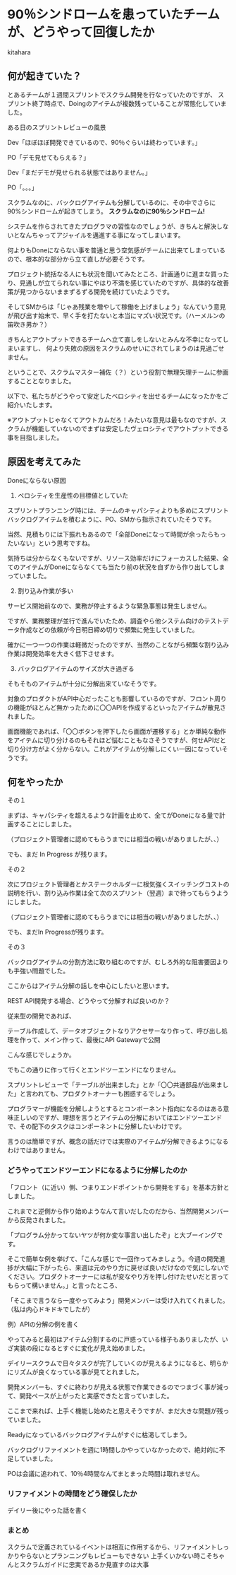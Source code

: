 # 90％シンドロームを患っていたチームが、どうやって回復したか

<div class="flushright">kitahara</div>

## 何が起きていた？
とあるチームが１週間スプリントでスクラム開発を行なっていたのですが、
スプリント終了時点で、Doingのアイテムが複数残っていることが常態化していました。

ある日のスプリントレビューの風景

Dev「ほぼほぼ開発できているので、90％ぐらいは終わっています。」

PO「デモ見せてもらえる？」

Dev「まだデモが見せられる状態ではありません。」

PO「。。。」


スクラムなのに、バックログアイテムも分解しているのに、その中でさらに90%シンドロームが起きてしまう。
**スクラムなのに90％シンドローム!**

システムを作らされてきたプログラマの習性なのでしょうが、きちんと解決しないとなんちゃってアジャイルを邁進する事になってしまいます。

何よりもDoneにならない事を普通と思う空気感がチームに出来てしまっているので、根本的な部分から立て直しが必要そうです。

プロジェクト統括なる人にも状況を聞いてみたところ、計画通りに進まな買ったり、見通しが立てられない事にやはり不満を感じていたのですが、具体的な改善策が見つからないままずるずる開発を続けていたようです。

そしてSMからは「じゃあ残業を増やして稼働を上げましょう」なんていう意見が飛び出す始末で、早く手を打たないと本当にマズい状況です。（ハーメルンの笛吹き男か？）

きちんとアウトプットできるチームへ立て直しをしないとみんな不幸になってしまいますし、
何より失敗の原因をスクラムのせいにされてしまうのは見過ごせません。

ということで、スクラムマスター補佐（？）という役割で無理矢理チームに参画することとなりました。

以下で、私たちがどうやって安定したベロシティを出せるチームになったかをご紹介いたします。

※アウトプットじゃなくてアウトカムだろ！みたいな意見は最もなのですが、スクラムが機能していないのでまずは安定したヴェロシティでアウトプットできる事を目指しました。


## 原因を考えてみた

Doneにならない原因

1. ベロシティを生産性の目標値としていた

スプリントプランニング時には、チームのキャパシティよりも多めにスプリントバックログアイテムを積むように、PO、SMから指示されていたそうです。

当然、見積もりには下振れもあるので「全部Doneになって時間が余ったらもったいない」という思考ですね。

気持ちは分からなくもないですが、リソース効率だけにフォーカスした結果、全てのアイテムがDoneにならなくても当たり前の状況を自ずから作り出してしまっていました。


2. 割り込み作業が多い

サービス開始前なので、業務が停止するような緊急事態は発生しません。

ですが、業務整理が並行で進んでいたため、調査やら他システム向けのテストデータ作成などの依頼が今日明日締め切りで頻繁に発生していました。

確かに一つ一つの作業は軽微だったのですが、当然のことながら頻繁な割り込み作業は開発効率を大きく低下させます。


3. バックログアイテムのサイズが大き過ぎる

そもそものアイテムが十分に分解出来ていなそうです。

対象のプロダクトがAPI中心だったことも影響しているのですが、フロント周りの機能がほとんど無かったために〇〇APIを作成するといったアイテムが散見されました。

画面機能であれば、「〇〇ボタンを押下したら画面が遷移する」とか単純な動作をアイテムに切り分けるのもそれほど悩むこともなさそうですが、何せAPIだと切り分け方がよく分からない。これがアイテムが分解しにくい一因になっていそうです。



## 何をやったか
その１

まずは、キャパシティを超えるような計画を止めて、全てがDoneになる量で計画することにしました。

（プロジェクト管理者に認めてもらうまでには相当の戦いがありましたが、、）

でも、まだ In Progress が残ります。

その２

次にプロジェクト管理者とかステークホルダーに根気強くスイッチングコストの説明を行い、割り込み作業は全て次のスプリント（翌週）まで待ってもらうようにしました。

（プロジェクト管理者に認めてもらうまでには相当の戦いがありましたが、、）

でも、まだIn Progressが残ります。


その３

バックログアイテムの分割方法に取り組むのですが、むしろ外的な阻害要因よりも手強い問題でした。

ここからはアイテム分解の話しを中心にしたいと思います。

REST API開発する場合、どうやって分解すれば良いのか？

従来型の開発であれば、

テーブル作成して、データオブジェクトなりアクセサーなり作って、呼び出し処理を作って、メイン作って、最後にAPI Gatewayで公開

こんな感じでしょうか。

でもこの通りに作って行くとエンドツーエンドになりません。

スプリントレビューで「テーブルが出来ました」とか「〇〇共通部品が出来ました」と言われても、プロダクトオーナーも困惑するでしょう。

プログラマーが機能を分解しようとするとコンポーネント指向になるのはある意味正しいのですが、理想を言うとアイテムの分解においてはエンドツーエンドで、その配下のタスクはコンポーネントに分解したいわけです。

言うのは簡単ですが、概念の話だけでは実際のアイテムが分解できるようになるわけではありません。

### どうやってエンドツーエンドになるように分解したのか

「フロント（に近い）側、つまりエンドポイントから開発をする」を基本方針としました。

これまでと逆側から作り始めようなんて言いだしたのだから、当然開発メンバーから反発されました。

「プログラム分かってないヤツが何か変な事言い出したぞ」と大ブーイングです。

そこで簡単な例を挙げて、「こんな感じで一回作ってみましょう。今週の開発進捗が大幅に下がったら、来週は元のやり方に戻せば良いだけなので気にしないでください。プロダクトオーナーには私が変なやり方を押し付けたせいだと言ってもらって構いません。」と言ったところ、

「そこまで言うなら一度やってみよう」開発メンバーは受け入れてくれました。
（私は内心ドキドキでしたが）


例）APIの分解の例を書く



やってみると最初はアイテム分割するのに戸惑っている様子もありましたが、いざ実装の段になるとすぐに変化が見え始めました。

デイリースクラムで日々タスクが完了していくのが見えるようになると、明らかにリズムが良くなっている事が見てとれました。

開発メンバーも、すぐに終わりが見える状態で作業できるのでつまづく事が減って、開発ペースが上がったと実感できたと言っていました。

ここまで来れば、上手く機能し始めたと思えそうですが、まだ大きな問題が残っていました。

Readyになっているバックログアイテムがすぐに枯渇してしまう。

バックログリファイメントを週に1時間しかやっていなかったので、絶対的に不足していました。

POは会議に追われて、10％4時間なんてまとまった時間は取れません。





### リファイメントの時間をどう確保したか
デイリー後にやった話を書く


### まとめ
スクラムで定義されているイベントは相互に作用するから、リファイメントしっかりやらないとプランニングもレビューもできない
上手くいかない時こそちゃんとスクラムガイドに忠実であるか見直すのは大事

